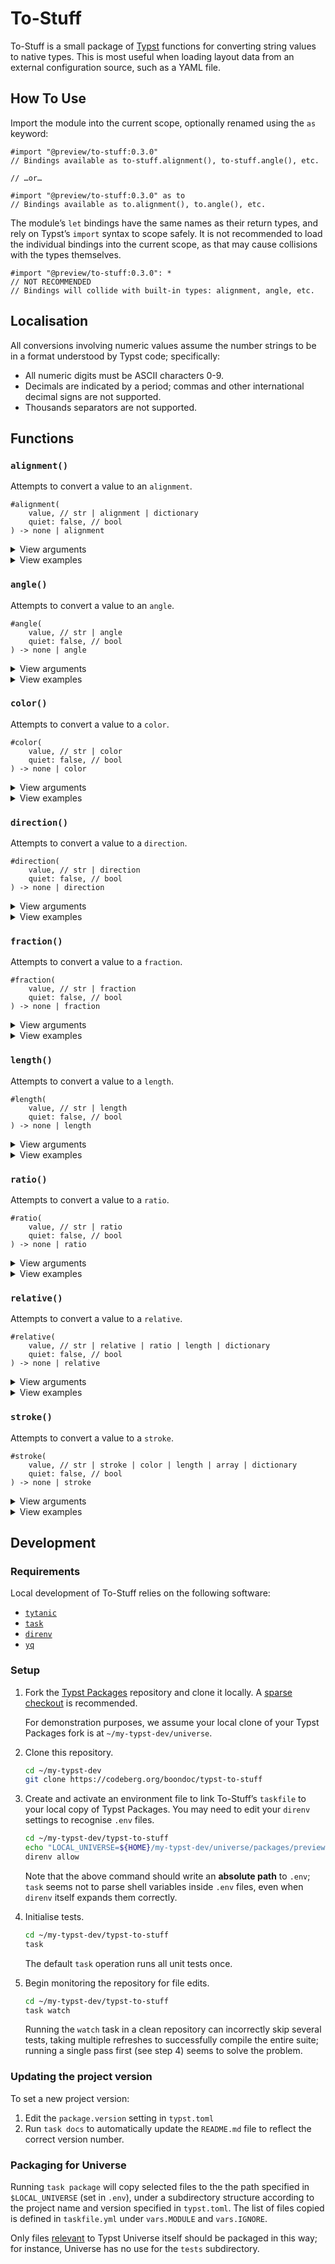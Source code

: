 # To-Stuff

To-Stuff is a small package of [Typst](https://typst.app/) functions for converting string values to native types. This is most useful when loading layout data from an external configuration source, such as a YAML file.


## How To Use

Import the module into the current scope, optionally renamed using the `as` keyword:

```typ
#import "@preview/to-stuff:0.3.0"
// Bindings available as to-stuff.alignment(), to-stuff.angle(), etc.

// …or…

#import "@preview/to-stuff:0.3.0" as to
// Bindings available as to.alignment(), to.angle(), etc.
```

The module’s `let` bindings have the same names as their return types, and rely on Typst’s `import` syntax to scope safely. It is not recommended to load the individual bindings into the current scope, as that may cause collisions with the types themselves.

```typ
#import "@preview/to-stuff:0.3.0": *
// NOT RECOMMENDED
// Bindings will collide with built-in types: alignment, angle, etc.
```


## Localisation

All conversions involving numeric values assume the number strings to be in a format understood by Typst code; specifically:

- All numeric digits must be ASCII characters 0-9.
- Decimals are indicated by a period; commas and other international decimal signs are not supported.
- Thousands separators are not supported.


## Functions

### `alignment()`

Attempts to convert a value to an `alignment`.

```typ
#alignment(
	value, // str | alignment | dictionary
	quiet: false, // bool
) -> none | alignment
```

<details>
	<summary>View arguments</summary>

#### `value`

`str` or `alignment` or `dictionary` (positional, required)

The value that should be converted to an `alignment`.

- An `alignment` is returned unchanged.
- A string representation of any of the eight `alignment` values is converted to that value.
	- If the string includes the `alignment.…` scoping prefix, the conversion fails.
- A string consisting of two `alignment` representations joined by a plus sign is converted to the corresponding 2D alignment, provided the two strings do not correspond to alignments on the same axis.
- A `dictionary` containing one or more of the keys `x` and `y`, and no other keys, is converted.
	- The value of `x`, if present, must be either a horizontal `alignment` or a value that would convert to one.
	- The value of `y`, if present, must be either a vertical `alignment` or a value that would convert to one.

#### `quiet`

`bool`

Whether to return `none` if the value could not be converted. If `false`, invalid values cause a panic.

Default: `false`
</details>

<details>
	<summary>View examples</summary>

```typ
#import "@preview/to-stuff:0.3.0" as to

#let a = to.alignment("top + right")
// -> right + top

#let b = to.alignment(top + right)
// -> right + top

#let c = to.alignment((x: "right", y: "top"))
// -> right + top

#let d = to.alignment("turnwise")
// panics with: "could not convert to alignment: \"turnwise\""

#let e = to.alignment("top + bottom")
// panics with: "cannot add two vertical alignments: \"top + bottom\""

#let f = to.alignment(quiet: true, "top + bottom")
// -> none
```
</details>


### `angle()`

Attempts to convert a value to an `angle`.

```typ
#angle(
	value, // str | angle
	quiet: false, // bool
) -> none | angle
```

<details>
	<summary>View arguments</summary>

#### `value`

`str` or `angle` (positional, required)

The value that should be converted to an `angle`.

- An `angle` is returned unchanged.
- A string representation of a number followed by the letters `deg` or `rad` is converted.
	- The number may be positive or negative, and may contain decimal places.

#### `quiet`

`bool`

Whether to return `none` if the value could not be converted. If `false`, invalid values cause a panic.

Default: `false`
</details>

<details>
	<summary>View examples</summary>

```typ
#import "@preview/to-stuff:0.3.0" as to

#let a = to.angle("45deg")
// -> 45deg

#let b = to.angle(45deg)
// -> 45deg

#let c = to.angle("42")
// panics with: "could not convert to angle: \"42\""

#let d = to.angle(quiet: true, "42")
// -> none
```
</details>


### `color()`

Attempts to convert a value to a `color`.

```typ
#color(
	value, // str | color
	quiet: false, // bool
) -> none | color
```

<details>
	<summary>View arguments</summary>

#### `value`

`str` or `color` (positional, required)

The value that should be converted to a `color`.

- A `color` is returned unchanged.
- A string representation of a predefined color value is converted to that built-in color.
- A string representation of a hash symbol followed by a 6- or 8-digit hexadecimal code is converted to the corresponding RGB or RGBA value.
- A string representation of a color space function followed by parentheses and arguments is converted.
	- If the string includes the `color.…` scoping prefix, the conversion fails. This includes the `hsl`, `hsv`, and `linear-rgb` functions.

**Note:** Color space function arguments are not currently checked for validity before the string is passed to `eval()`. Invalid function arguments causes a native Typst syntax error rather than a panic; this error cannot be suppressed by setting `quiet` to `true` (see below). This may change in a future version.

#### `quiet`

`bool`

Whether to return `none` if the value could not be converted. If `false`, invalid values cause a panic.

Default: `false`
</details>

<details>
	<summary>View examples</summary>

```typ
#import "@preview/to-stuff:0.3.0" as to

#let a = to.color("red")
// -> rgb("#ff4136")

#let b = to.color(red)
// -> rgb("#ff4136")

#let c = to.color("#FF4136FF")
// -> rgb("#ff4136")

#let d = to.color("rgb(255, 65, 54)")
// -> rgb("#ff4136")

#let e = to.color("hsv(135deg,75%,127,100)")
// -> color.hsv(135deg, 75%, 49.8%, 39.22%)

#let f = to.color("indigo")
// panics with: "could not convert to color: \"indigo\""

#let g = to.color(quiet: true, "indigo")
// -> none
```
</details>


### `direction()`

Attempts to convert a value to a `direction`.

```typ
#direction(
	value, // str | direction
	quiet: false, // bool
) -> none | direction
```

<details>
	<summary>View arguments</summary>

#### `value`

`str` or `direction` (positional, required)

The value that should be converted to a `direction`.

- A `direction` is returned unchanged.
- A string representation of any of the four `direction` values is converted to that value.
	- If the string includes the `direction.…` scoping prefix, the conversion fails.

#### `quiet`

`bool`

Whether to return `none` if the value could not be converted. If `false`, invalid values cause a panic.

Default: `false`
</details>

<details>
	<summary>View examples</summary>

```typ
#import "@preview/to-stuff:0.3.0" as to

#let a = to.direction("rtl")
// -> rtl

#let b = to.direction(rtl)
// -> rtl

#let c = to.direction("btf")
// panics with: "could not convert to direction: \"btf\""

#let d = to.direction(quiet: true, "btf")
// -> none
```
</details>


### `fraction()`

Attempts to convert a value to a `fraction`.

```typ
#fraction(
	value, // str | fraction
	quiet: false, // bool
) -> none | fraction
```

<details>
	<summary>View arguments</summary>

#### `value`

`str` or `fraction` (positional, required)

The value that should be converted to a `fraction`.

- A `fraction` is returned unchanged.
- A string representation of a number followed by the letters `fr` is converted.
	- The number may be positive or negative, and may contain decimal places.

#### `quiet`

`bool`

Whether to return `none` if the value could not be converted. If `false`, invalid values cause a panic.

Default: `false`
</details>

<details>
	<summary>View examples</summary>

```typ
#import "@preview/to-stuff:0.3.0" as to

#let a = to.fraction("2.5fr")
// -> 2.5fr

#let b = to.fraction(2.5fr)
// -> 2.5fr

#let c = to.fraction("42")
// panics with: "could not convert to fraction: \"42\""

#let d = to.fraction(quiet: true, "42")
// -> none
```
</details>


### `length()`

Attempts to convert a value to a `length`.

```typ
#length(
	value, // str | length
	quiet: false, // bool
) -> none | length
```

<details>
	<summary>View arguments</summary>

#### `value`

`str` or `length` (positional, required)

The value that should be converted to a `length`.

- A `length` is returned unchanged.
- A string representation of a number followed by the letters `pt`, `mm`, `cm`, `in`, or `em`, is converted.
	- The number may be positive or negative, and may contain decimal places.

#### `quiet`

`bool`

Whether to return `none` if the value could not be converted. If `false`, invalid values cause a panic.

Default: `false`
</details>

<details>
	<summary>View examples</summary>

```typ
#import "@preview/to-stuff:0.3.0" as to

#let a = to.length("45pt")
// -> 45pt

#let b = to.length(45pt)
// -> 45pt

#let c = to.length("42")
// panics with: "could not convert to length: \"42\""

#let d = to.length(quiet: true, "42")
// -> none
```
</details>


### `ratio()`

Attempts to convert a value to a `ratio`.

```typ
#ratio(
	value, // str | ratio
	quiet: false, // bool
) -> none | ratio
```

<details>
	<summary>View arguments</summary>

#### `value`

`str` or `ratio` (positional, required)

The value that should be converted to a `ratio`.

- A `ratio` is returned unchanged.
- A string representation of a number followed by a percent sign is converted.
	- The number may be positive or negative, and may contain decimal places.

#### `quiet`

`bool`

Whether to return `none` if the value could not be converted. If `false`, invalid values cause a panic.

Default: `false`
</details>

<details>
	<summary>View examples</summary>

```typ
#import "@preview/to-stuff:0.3.0" as to

#let a = to.ratio("45%")
// -> 45%

#let b = to.ratio(45%)
// -> 45%

#let c = to.ratio("42")
// panics with: "could not convert to ratio: \"42\""

#let d = to.ratio(quiet: true, "42")
// -> none
```
</details>


### `relative()`

Attempts to convert a value to a `relative`.

```typ
#relative(
	value, // str | relative | ratio | length | dictionary
	quiet: false, // bool
) -> none | relative
```

<details>
	<summary>View arguments</summary>

#### `value`

`str` or `relative` or `ratio` or `length` or `dictionary` (positional, required)

The value that should be converted to a `relative`.

- A `relative` is returned unchanged.
- A `ratio` is returned as a `relative` with a `length` of `0pt`.
- A `length` is returned as a `relative` with a `ratio` of `0%`.
- A string representation of a `ratio` (see [above](#ratio)) is converted.
- A string representation of a `length` (see [above](#length)) is converted.
- A string consisting of multiple `ratio`s and `lengths` joined by plus signs or minus signs is converted to a single `relative` length.
	- All `length`-like substrings are added.
	- All `ratio`-like substrings are added.
- A `dictionary` containing one or more of the keys `ratio` and `length`, and no other keys, is converted.
	- The value of `ratio`, if present, must be either a `ratio` or a value that would convert to one.
	- The value of `length`, if present, must be either a `length` or a value that would convert to one.

#### `quiet`

`bool`

Whether to return `none` if the value could not be converted. If `false`, invalid values cause a panic.

Default: `false`
</details>

<details>
	<summary>View examples</summary>

```typ
#import "@preview/to-stuff:0.3.0" as to

#let a = to.relative("45pt + 3%")
// -> 3% + 45pt

#let b = to.relative(45pt + 3%)
// -> 3% + 45pt

#let c = to.relative((ratio: "3%", length: "45pt"))
// -> 3% + 45pt

#let d = to.relative("42")
// panics with: "could not convert to relative: \"42\""

#let e = to.relative(quiet: true, "42")
// -> none
```
</details>


### `stroke()`

Attempts to convert a value to a `stroke`.

```typ
#stroke(
	value, // str | stroke | color | length | array | dictionary
	quiet: false, // bool
) -> none | stroke
```

<details>
	<summary>View arguments</summary>

#### `value`

`str` or `stroke` or `color` or `length` or `array` or `dictionary` (positional, required)

The value that should be converted to a `stroke`.

- A `stroke`, `color` or `length` is returned unchanged.
- A string representation of a `color` (see [above](#color)) is converted.
- A string representation of a `length` (see [above](#length)) is converted.
- A valid [dash pattern](https://typst.app/docs/reference/visualize/stroke/#constructor-dash) is converted.
- A string representation of one or more valid `color`s, `length`s and/or predefined dash patterns joined by plus signs is converted.
	- All `color`-like substrings are combined via `color.mix()`.
	- All `length`-like substrings added.
- A `dictionary` that would otherwise be accepted as a valid `stroke` is converted.

#### `quiet`

`bool`

Whether to return `none` if the value could not be converted. If `false`, invalid values cause a panic.

Default: `false`
</details>

<details>
	<summary>View examples</summary>

```typ
#import "@preview/to-stuff:0.3.0" as to

#let a = to.stroke("red")
// -> rgb("#ff4136")

#let b = to.stroke(45pt)
// -> 45pt

#let c = to.stroke("densely-dashed")
// -> (dash: array(3pt, 2pt), phase: 0pt)

#let d = to.stroke((3pt, 2pt))
// -> (dash: array(3pt, 2pt), phase: 0pt)

#let e = to.stroke((paint: red, thickness: 2pt, dash: "densely-dashed"))
// -> (paint: rgb("#ff4136"), thickness: 2pt, dash: (array: (3pt, 2pt), phase: 0pt))

#let f = to.stroke("2pt + red + densely-dashed + silver + 5pt")
// -> (paint: oklab(77.85%, 0.1, 0.054), thickness: 7pt, dash: (array: (3pt, 2pt), phase: 0pt))

#let g = to.stroke("deep-dish")
// panics with: "could not convert to stroke: \"deep-dish\""

#let h = to.stroke(quiet: true, "deep-dish")
// -> none
```
</details>


## Development

### Requirements

Local development of To-Stuff relies on the following software:

- [`tytanic`](https://github.com/typst-community/tytanic)
- [`task`](https://github.com/go-task/task)
- [`direnv`](https://github.com/direnv/direnv)
- [`yq`](https://github.com/mikefarah/yq)


### Setup

1. Fork the [Typst Packages][setup_universe] repository and clone it locally. A [sparse checkout][setup_sparse] is recommended.

	For demonstration purposes, we assume your local clone of your Typst Packages fork is at `~/my-typst-dev/universe`.

2. Clone this repository.

	```sh
	cd ~/my-typst-dev
	git clone https://codeberg.org/boondoc/typst-to-stuff
	```

3. Create and activate an environment file to link To-Stuff’s `taskfile` to your local copy of Typst Packages. You may need to edit your `direnv` settings to recognise `.env` files.

	```sh
	cd ~/my-typst-dev/typst-to-stuff
	echo "LOCAL_UNIVERSE=${HOME}/my-typst-dev/universe/packages/preview" > .env
	direnv allow
	```

	Note that the above command should write an **absolute path** to `.env`; `task` seems not to parse shell variables inside `.env` files, even when `direnv` itself expands them correctly.

4. Initialise tests.

	```sh
	cd ~/my-typst-dev/typst-to-stuff
	task
	```

	The default `task` operation runs all unit tests once.

5. Begin monitoring the repository for file edits.

	```sh
	cd ~/my-typst-dev/typst-to-stuff
	task watch
	```

	Running the `watch` task in a clean repository can incorrectly skip several tests, taking multiple refreshes to successfully compile the entire suite; running a single pass first (see step 4) seems to solve the problem.


### Updating the project version

To set a new project version:

1. Edit the `package.version` setting in `typst.toml`
2. Run `task docs` to automatically update the `README.md` file to reflect the correct version number.


### Packaging for Universe

Running `task package` will copy selected files to the the path specified in `$LOCAL_UNIVERSE` (set in `.env`), under a subdirectory structure according to the project name and version specified in `typst.toml`. The list of files copied is defined in `taskfile.yml` under `vars.MODULE` and `vars.IGNORE`.

Only files [relevant][setup_exclude] to Typst Universe itself should be packaged in this way; for instance, Universe has no use for the `tests` subdirectory.


[setup_universe]: https://github.com/typst/packages
[setup_sparse]: https://github.com/typst/packages/blob/main/docs/tips.md#sparse-checkout-of-the-repository
[setup_exclude]: https://github.com/typst/packages/blob/main/docs/tips.md#what-to-commit-what-to-exclude

